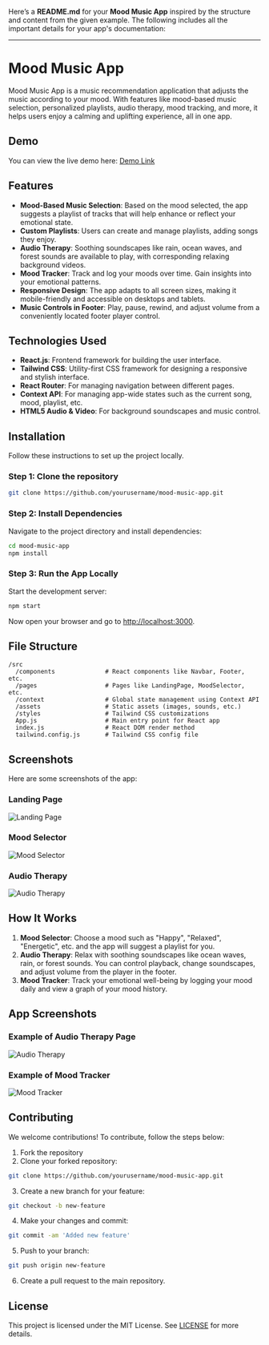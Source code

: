 Here’s a **README.md** for your **Mood Music App** inspired by the structure and content from the given example. The following includes all the important details for your app's documentation:

---

# Mood Music App

Mood Music App is a music recommendation application that adjusts the music according to your mood. With features like mood-based music selection, personalized playlists, audio therapy, mood tracking, and more, it helps users enjoy a calming and uplifting experience, all in one app.

## Demo

You can view the live demo here: [Demo Link](http://localhost:3000)

## Features

- **Mood-Based Music Selection**: Based on the mood selected, the app suggests a playlist of tracks that will help enhance or reflect your emotional state.
- **Custom Playlists**: Users can create and manage playlists, adding songs they enjoy.
- **Audio Therapy**: Soothing soundscapes like rain, ocean waves, and forest sounds are available to play, with corresponding relaxing background videos.
- **Mood Tracker**: Track and log your moods over time. Gain insights into your emotional patterns.
- **Responsive Design**: The app adapts to all screen sizes, making it mobile-friendly and accessible on desktops and tablets.
- **Music Controls in Footer**: Play, pause, rewind, and adjust volume from a conveniently located footer player control.

## Technologies Used

- **React.js**: Frontend framework for building the user interface.
- **Tailwind CSS**: Utility-first CSS framework for designing a responsive and stylish interface.
- **React Router**: For managing navigation between different pages.
- **Context API**: For managing app-wide states such as the current song, mood, playlist, etc.
- **HTML5 Audio & Video**: For background soundscapes and music control.

## Installation

Follow these instructions to set up the project locally.

### Step 1: Clone the repository

```bash
git clone https://github.com/yourusername/mood-music-app.git
```

### Step 2: Install Dependencies

Navigate to the project directory and install dependencies:

```bash
cd mood-music-app
npm install
```

### Step 3: Run the App Locally

Start the development server:

```bash
npm start
```

Now open your browser and go to [http://localhost:3000](http://localhost:3000).

## File Structure

```
/src
  /components              # React components like Navbar, Footer, etc.
  /pages                   # Pages like LandingPage, MoodSelector, etc.
  /context                 # Global state management using Context API
  /assets                  # Static assets (images, sounds, etc.)
  /styles                  # Tailwind CSS customizations
  App.js                   # Main entry point for React app
  index.js                 # React DOM render method
  tailwind.config.js       # Tailwind CSS config file
```

## Screenshots

Here are some screenshots of the app:

### Landing Page
![Landing Page](./assets/landing-page.png)

### Mood Selector
![Mood Selector](./assets/mood-selector.png)

### Audio Therapy
![Audio Therapy](./assets/audio-therapy.png)

## How It Works

1. **Mood Selector**: Choose a mood such as "Happy", "Relaxed", "Energetic", etc. and the app will suggest a playlist for you.
2. **Audio Therapy**: Relax with soothing soundscapes like ocean waves, rain, or forest sounds. You can control playback, change soundscapes, and adjust volume from the player in the footer.
3. **Mood Tracker**: Track your emotional well-being by logging your mood daily and view a graph of your mood history. 

## App Screenshots

### Example of Audio Therapy Page
![Audio Therapy](./assets/audio-therapy-page.png)

### Example of Mood Tracker
![Mood Tracker](./assets/mood-tracker.png)

## Contributing

We welcome contributions! To contribute, follow the steps below:

1. Fork the repository
2. Clone your forked repository:

```bash
git clone https://github.com/yourusername/mood-music-app.git
```

3. Create a new branch for your feature:

```bash
git checkout -b new-feature
```

4. Make your changes and commit:

```bash
git commit -am 'Added new feature'
```

5. Push to your branch:

```bash
git push origin new-feature
```

6. Create a pull request to the main repository.

## License

This project is licensed under the MIT License. See [LICENSE](./LICENSE) for more details.

